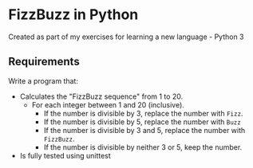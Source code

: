  # FizzBuzz in Python
 Created as part of my exercises for learning a new language - Python 3

 ## Requirements
 
 Write a program that:
 * Calculates the "FizzBuzz sequence" from 1 to 20.
   * For each integer between 1 and 20 (inclusive).
     * If the number is divisible by 3, replace the number with `Fizz`.
     * If the number is divisible by 5, replace the number with `Buzz`
     * If the number is divisible by 3 and 5, replace the number with
       `FizzBuzz`.
     * If the number is divisible by neither 3 or 5, keep the number.
 * Is fully tested using unittest
